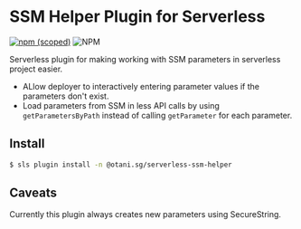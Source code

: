 # SSM Helper Plugin for Serverless

[![npm (scoped)](https://img.shields.io/npm/v/@otani.sg/serverless-ssm-helper)](https://www.npmjs.com/package/@otani.sg/serverless-ssm-helper) ![NPM](https://img.shields.io/npm/l/@otani.sg/serverless-ssm-helper)

Serverless plugin for making working with SSM parameters in serverless project easier.

+ ALlow deployer to interactively entering parameter values if the parameters don't exist.
+ Load parameters from SSM in less API calls by using `getParametersByPath` instead of calling `getParameter` for each parameter.

## Install

```bash
$ sls plugin install -n @otani.sg/serverless-ssm-helper
```

## Caveats

Currently this plugin always creates new parameters using SecureString.